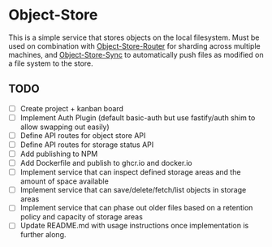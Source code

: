 # Object-Store
This is a simple service that stores objects on the local filesystem. Must be used on combination with [Object-Store-Router](https://github.com/bryopsida/object-store-router) for sharding across multiple machines, and [Object-Store-Sync](https://github.com/bryopsida/object-store-sync) to automatically push files as modified on a file system to the store.

## TODO
- [ ] Create project + kanban board
- [ ] Implement Auth Plugin (default basic-auth but use fastify/auth shim to allow swapping out easily)
- [ ] Define API routes for object store API
- [ ] Define API routes for storage status API
- [ ] Add publishing to NPM
- [ ] Add Dockerfile and publish to ghcr.io and docker.io
- [ ] Implement service that can inspect defined storage areas and the amount of space available
- [ ] Implement service that can save/delete/fetch/list objects in storage areas
- [ ] Implement service that can phase out older files based on a retention policy and capacity of storage areas
- [ ] Update README.md with usage instructions once implementation is further along.

